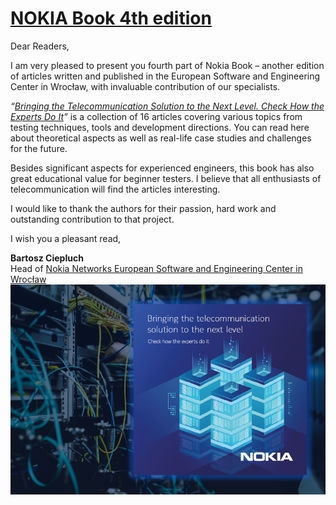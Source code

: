 
[NOKIA Book 4th edition](https://github.com/nokia-wroclaw/nokia-book/raw/master/04/NOKIA_Book_4th_Edition.pdf)
========================

Dear Readers,

I am very pleased to present you fourth part of Nokia Book – another edition
of articles written and published in the European Software and Engineering
Center in Wrocław, with invaluable contribution of our specialists.

*“[Bringing the Telecommunication Solution to the Next Level. Check How the Experts Do It](https://github.com/nokia-wroclaw/nokia-book/raw/master/04/NOKIA_Book_4th_Edition.pdf)”*
is a collection of 16 articles covering various topics from testing techniques, tools
and development directions. You can read here about theoretical aspects as well as
real-life case studies and challenges for the future.

Besides significant aspects for experienced engineers, this book has also great educational
value for beginner testers. I believe that all enthusiasts of telecommunication
will find the articles interesting.

I would like to thank the authors for their passion, hard work and outstanding contribution
to that project.

I wish you a pleasant read,

**Bartosz Ciepluch**  
Head of [Nokia Networks European Software and Engineering Center in Wrocław](http://nokiawroclaw.pl/)
![Titlepage](img/nb4.png)
